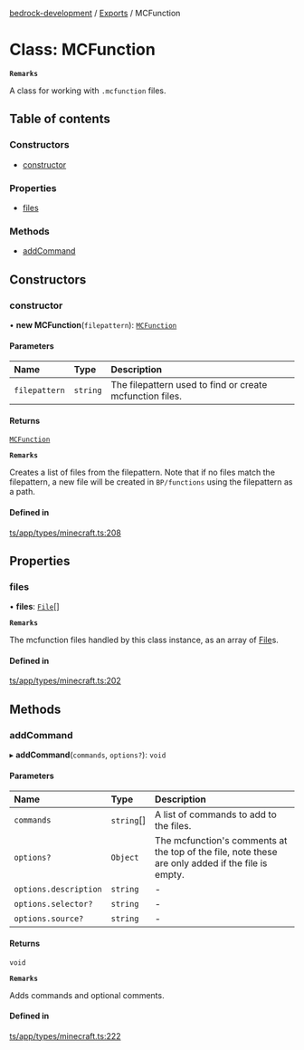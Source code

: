 [bedrock-development](../README.md) / [Exports](../modules.md) / MCFunction

# Class: MCFunction

**`Remarks`**

A class for working with `.mcfunction` files.

## Table of contents

### Constructors

- [constructor](MCFunction.md#constructor)

### Properties

- [files](MCFunction.md#files)

### Methods

- [addCommand](MCFunction.md#addcommand)

## Constructors

### constructor

• **new MCFunction**(`filepattern`): [`MCFunction`](MCFunction.md)

#### Parameters

| Name | Type | Description |
| :------ | :------ | :------ |
| `filepattern` | `string` | The filepattern used to find or create mcfunction files. |

#### Returns

[`MCFunction`](MCFunction.md)

**`Remarks`**

Creates a list of files from the filepattern. Note that if no files match the filepattern, a new file will be created in `BP/functions` using the filepattern as a path.

#### Defined in

[ts/app/types/minecraft.ts:208](https://github.com/DauntlessStudio/Bedrock-Developments/blob/9a78313/ts/app/types/minecraft.ts#L208)

## Properties

### files

• **files**: [`File`](../modules.md#file)[]

**`Remarks`**

The mcfunction files handled by this class instance, as an array of [File](../modules.md#file)s.

#### Defined in

[ts/app/types/minecraft.ts:202](https://github.com/DauntlessStudio/Bedrock-Developments/blob/9a78313/ts/app/types/minecraft.ts#L202)

## Methods

### addCommand

▸ **addCommand**(`commands`, `options?`): `void`

#### Parameters

| Name | Type | Description |
| :------ | :------ | :------ |
| `commands` | `string`[] | A list of commands to add to the files. |
| `options?` | `Object` | The mcfunction's comments at the top of the file, note these are only added if the file is empty. |
| `options.description` | `string` | - |
| `options.selector?` | `string` | - |
| `options.source?` | `string` | - |

#### Returns

`void`

**`Remarks`**

Adds commands and optional comments.

#### Defined in

[ts/app/types/minecraft.ts:222](https://github.com/DauntlessStudio/Bedrock-Developments/blob/9a78313/ts/app/types/minecraft.ts#L222)

